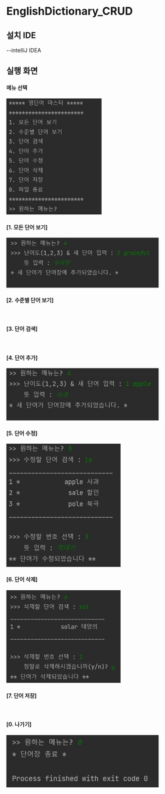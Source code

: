 # EnglishDictionary_CRUD

## 설치 IDE
--intelliJ IDEA

## 실행 화면

#### 메뉴 선택
<img src='screenshots/selectMenu.jpg' width = '250'>

#### [1. 모든 단어 보기]
<img src='screenshots/listVoca.jpg' width = '400'>

#### [2. 수준별 단어 보기]
<img src=''>

#### [3. 단어 검색]
<img src=''>

#### [4. 단어 추가]
<img src='screenshots/addVoca.jpg' width = '400'>

#### [5. 단어 수정]
<img src='screenshots/updateVoca.jpg' width = '300'>

#### [6. 단어 삭제]
<img src='screenshots/deleteVoca.jpg' width = '300'>

#### [7. 단어 저장]
<img src=''>

#### [0. 나가기]
<img src='screenshots/exit.jpg' width = '400'>

